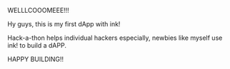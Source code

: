 WELLLCOOOMEEE!!!

Hy guys, this is my first dApp with ink! 

Hack-a-thon helps individual hackers especially, newbies like myself use ink! to build a dAPP.

HAPPY BUILDING!!
